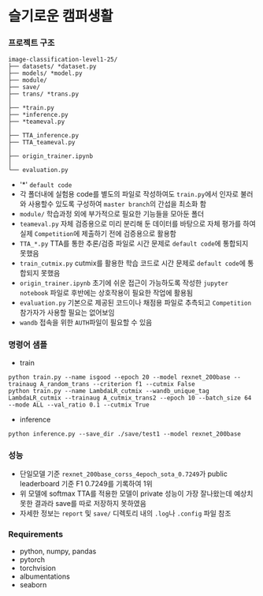 # 슬기로운 캠퍼생활

### 프로젝트 구조
```
image-classification-level1-25/
├── datasets/ *dataset.py
├── models/ *model.py
├── module/
├── save/
├── trans/ *trans.py
│
├── *train.py
├── *inference.py
├── *teameval.py
│
├── TTA_inference.py
├── TTA_teameval.py
│
├── origin_trainer.ipynb
│
└── evaluation.py
```
- '*' `default code`
- 각 폴더내에 실험용 code를 별도의 파일로 작성하여도 `train.py`에서 인자로 불러와 사용할수 있도록 구성하여 `master branch`의 간섭을 최소화 함
- `module/` 학습과정 외에 부가적으로 필요한 기능들을 모아둔 폴더
- `teameval.py` 자체 검증용으로 미리 분리해 둔 데이터를 바탕으로 자체 평가를 하여 실제 `Competition`에 제출하기 전에 검증용으로 활용함
- `TTA_*.py` TTA를 통한 추론/검증 파일로 시간 문제로 `default code`에 통합되지 못했음
- `train_cutmix.py` cutmix를 활용한 학습 코드로 시간 문제로 `default code`에 통합되지 못했음
- `origin_trainer.ipynb` 초기에 쉬운 접근이 가능하도록 작성한 `jupyter notebook` 파일로 후반에는 상호작용이 필요한 작업에 활용됨
- `evaluation.py` 기본으로 제공된 코드이나 채점용 파일로 추측되고 `Competition`참가자가 사용할 필요는 없어보임
- `wandb` 접속을 위한 `AUTH`파일이 필요할 수 있음

### 명령어 샘플
- train
```
python train.py --name isgood --epoch 20 --model rexnet_200base --trainaug A_random_trans --criterion f1 --cutmix False
python train.py --name LambdaLR_cutmix --wandb_unique_tag LambdaLR_cutmix --trainaug A_cutmix_trans2 --epoch 10 --batch_size 64 --mode ALL --val_ratio 0.1 --cutmix True
```
- inference
```
python inference.py --save_dir ./save/test1 --model rexnet_200base
```

### 성능
- 단일모델 기준 `rexnet_200base_corss_4epoch_sota_0.7249`가 public leaderboard 기준 F1 0.7249를 기록하여 1위
- 위 모델에 softmax TTA를 적용한 모델이 private 성능이 가장 잘나왔는데 예상치 못한 결과라 save를 따로 저장하지 못하였음
- 자세한 정보는 `report` 및 `save/` 디렉토리 내의 `.log`나 `.config` 파일 참조

### Requirements
- python, numpy, pandas
- pytorch
- torchvision
- albumentations
- seaborn
